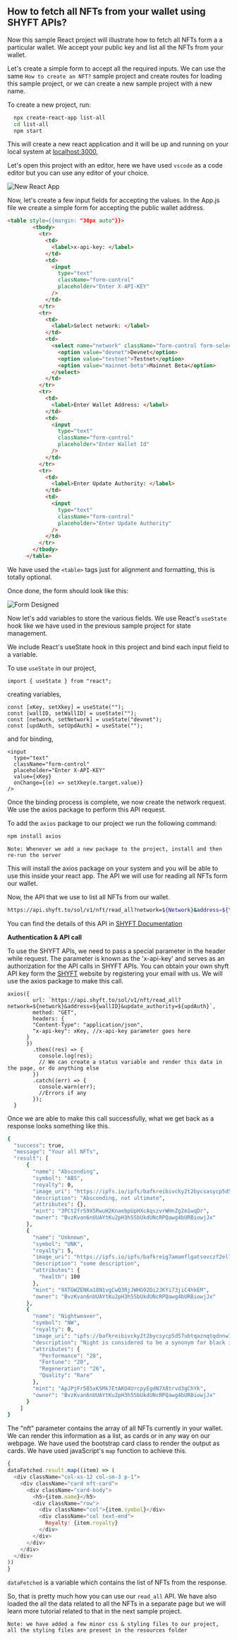 ## How to fetch all NFTs from your wallet using SHYFT APIs?

Now this sample React project will illustrate how to fetch all NFTs form a a particular wallet. We accept your public key and list all the NFTs from your wallet.

Let's create a simple form to accept all the required inputs. We can use the same `How to create an NFT?` sample project and create routes for loading this sample project, or we can create a new sample project with a new name.

To create a new project, run:
```bash
  npx create-react-app list-all
  cd list-all
  npm start
```
This will create a new react application and it will be up and running on your local system at [localhost:3000](localhost:3000), 

Let's open this project with an editor, here we have used `vscode` as a code editor but you can use any editor of your choice.

![New React App](./src/resources/screenshots/list-all.png)

Now, let's create a few input fields for accepting the values. In the App.js file we create a simple form for accepting the public wallet address.

```html
<table style={{margin: "30px auto"}}>
        <tbody>
          <tr>
            <td>
              <label>x-api-key: </label>
            </td>
            <td>
              <input
                type="text"
                className="form-control"
                placeholder="Enter X-API-KEY"
              />
            </td>
          </tr>
          <tr>
            <td>
              <label>Select network: </label>
            </td>
            <td>
              <select name="network" className="form-control form-select" id="">
                <option value="devnet">Devnet</option>
                <option value="testnet">Testnet</option>
                <option value="mainnet-beta">Mainnet Beta</option>
              </select>
            </td>
          </tr>
          <tr>
            <td>
              <label>Enter Wallet Address: </label>
            </td>
            <td>
              <input
                type="text"
                className="form-control"
                placeholder="Enter Wallet Id"
              />
            </td>
          </tr>
          <tr>
            <td>
              <label>Enter Update Authority: </label>
            </td>
            <td>
              <input
                type="text"
                className="form-control"
                placeholder="Enter Update Authority"
              />
            </td>
          </tr>
        </tbody>
      </table>
```

We have used the `<table>` tags just for alignment and formatting, this is totally optional.

Once done, the form should look like this: 

![Form Designed](./src/resources/screenshots/list-all-form.png)

Now let's add variables to store the various fields. We use React's `useState` hook like we have used in the previous sample project for state management.

We include React's useState hook in this project and bind each input field to a variable. 

To use `useState` in our project, 
```react
import { useState } from "react";
```
creating variables,
```react
const [xKey, setXkey] = useState("");
const [wallID, setWallID] = useState("");
const [network, setNetwork] = useState("devnet");
const [updAuth, setUpdAuth] = useState("");
```
and for binding,

```react
<input
  type="text"
  className="form-control"
  placeholder="Enter X-API-KEY"
  value={xKey}
  onChange={(e) => setXkey(e.target.value)}
/>
```
Once the binding process is complete, we now create the network request. We use the axios package to perform this API request.

To add the `axios` package to our project we run the following command:
```bash 
npm install axios
```

`Note: Whenever we add a new package to the project, install and then re-run the server`

This will install the axios package on your system and you will be able to use this inside your react app.
The API we will use for reading all NFTs form our wallet.

Now, the API that we use to list all NFTs from our wallet.

```bash
https://api.shyft.to/sol/v1/nft/read_all?network=${Network}&address=${Your Wallet Address}&update_authority=${Update Authority}
```
You can find the details of this API in [SHYFT Documentation](https://docs.shyft.to/)

**Authentication & API call**

To use the SHYFT APIs, we need to pass a special parameter in the header while request. The parameter is known as the 'x-api-key' and serves as an authorization for the API calls in SHYFT APIs. You can obtain your own shyft API key form the [SHYFT](https://shyft.to/get-api-key) website by registering your email with us.
We will use the axios package to make this call.

```react
axios({
        url: `https://api.shyft.to/sol/v1/nft/read_all?network=${network}&address=${wallID}&update_authority=${updAuth}`,
        method: "GET",
        headers: {
        "Content-Type": "application/json",
        "x-api-key": xKey, //x-api-key parameter goes here
      }
      })
        .then((res) => {
          console.log(res);
          // We can create a status variable and render this data in the page, or do anything else
        })
        .catch((err) => {
          console.warn(err);
          //Errors if any
        });
  }
```
Once we are able to make this call successfully, what we get back as a response looks something like this.

```bash
{
  "success": true,
  "message": "Your all NFTs",
  "result": [
      {
        "name": "Absconding",
        "symbol": "ABS",
        "royalty": 0,
        "image_uri": "https://ipfs.io/ipfs/bafkreibivcky2t2bycsasycp5d57ubtqaznqtqdnnw7grbvrrc4zdfrnspfu",
        "description": "Absconding, not ultimate",
        "attributes": {},
        "mint": "3PCt2frS9X5RwuH2KnaebpUpHXcAqszvrWHnZg2m1wqDr",
        "owner": "BvzKvan6nUUAYtKu2pH3h5SbUkdUNcRPQawg4bURBiowjJx"
      },
      {
        "name": "Unknown",
        "symbol": "UNK",
        "royalty": 5,
        "image_uri": "https://ipfs.io/ipfs/bafkreig7amamflgatsovczf2el7jt7kuwf274jeaeofjy7iaa34r7exydzm",
        "description": "some description",
        "attributes": {
          "health": 100
        },
        "mint": "9XTGWZENKa18N1vgCwQ3RjJWHG92Di2JKYi73jiC4hkEM",
        "owner": "BvzKvan6nUUAYtKu2pH3h5SbUkdUNcRPQawg4bURBiowjJx"
      },
      {
        "name": "Nightweaver",
        "symbol": "NW",
        "royalty": 0,
        "image_uri": "ipfs://bafkreibivcky2t2bycsycp5d57ubtqaznqtqdnnw7grbvrrc4zdfrnspfu",
        "description": "Night is considered to be a synonym for black in many cultures,",
        "attributes": {
          "Performance": "28",
          "Fortune": "20",
          "Regeneration": "26",
          "Quality": "Rare"
        },
        "mint": "ApJPjFr585xKSMk7EtAKU4UrcpyEgdN7X8trvd3gChYk",
        "owner": "BvzKvan6nUUAYtKu2pH3h5SbUkdUNcRPQawg4bURBiowjJx"
      }
    ]
}
```

The "nft" parameter contains the array of all NFTs currently in your wallet. We can render this information as a list, as cards or in any way on our webpage. We have used 
the bootstrap card class to render the output as cards. We have used javaScript's `map` function to achieve this.

```javascript
{
dataFetched.result.map((item) => (
  <div className="col-xs-12 col-sm-3 p-1">
    <div className="card nft-card">
      <div className="card-body">
        <h5>{item.name}</h5>
        <div className="row">
          <div className="col">{item.symbol}</div>
          <div className="col text-end">
            Royalty: {item.royalty}
          </div>
        </div>
      </div>
    </div>
  </div>
))
}
```

`dataFetched` is a variable which contains the list of NFTs from the response.  


So, that is pretty much how you can use our `read_all` API. We have also loaded the all
the data related to all the NFTs in a separate page but we will learn more tutorial related 
to that in the next sample project.

`Note: we have added a few minor css & styling files to our project, all the styling files are present in the resources folder`
